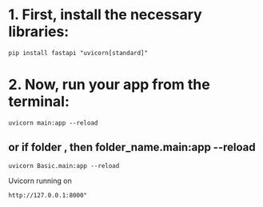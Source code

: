 # 1. First, install the necessary libraries:
```
pip install fastapi "uvicorn[standard]"
```

# 2. Now, run your app from the terminal:
```
uvicorn main:app --reload
```
## or if folder , then folder_name.main:app --reload
```
uvicorn Basic.main:app --reload
```
Uvicorn running on 
```
http://127.0.0.1:8000"
```